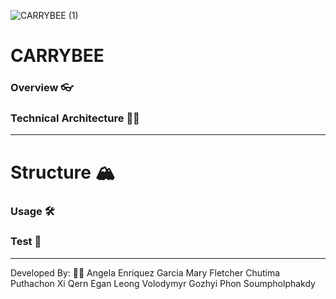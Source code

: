 ![CARRYBEE (1)](https://github.com/user-attachments/assets/3b412115-97e2-4597-84ef-9803460c0738)
# CARRYBEE

### Overview 👓

### Technical Architecture 👩‍🏫
---------------------------------
# Structure 🏔

### Usage 🛠

### Test 🌊

--------------------------------
Developed By: 🧑‍💻
Angela Enriquez Garcia
Mary Fletcher
Chutima Puthachon 
Xi Qern Egan Leong 
Volodymyr Gozhyi
Phon Soumpholphakdy
